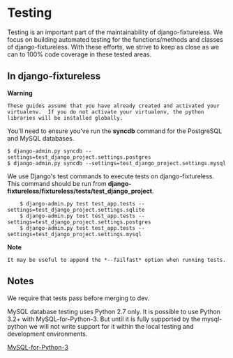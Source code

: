 Testing
=======
Testing is an important part of the maintainability of django-fixtureless.
We focus on building automated testing for the functions/methods
and classes of django-fixtureless. With these efforts, we strive to keep
as close as we can to 100% code coverage in these tested areas.

In django-fixtureless
---------------------

**Warning**
    
    These guides assume that you have already created and activated your
    virtualenv.  If you do not activate your virtualenv, the python
    libraries will be installed globally.

You'll need to ensure you've run the **syncdb** command for the PostgreSQL and MySQL databases.

    $ django-admin.py syncdb --settings=test_django_project.settings.postgres
    $ django-admin.py syncdb --settings=test_django_project.settings.mysql

We use Django's test commands to execute tests on django-fixtureless.
This command should be run from
**django-fixtureless/fixtureless/tests/test_django_project**.

        $ django-admin.py test test_app.tests --settings=test_django_project.settings.sqlite
        $ django-admin.py test test_app.tests --settings=test_django_project.settings.postgres
        $ django-admin.py test test_app.tests --settings=test_django_project.settings.mysql

**Note**

    It may be useful to append the *--failfast* option when running tests.

Notes
-----
We require that tests pass before merging to dev.

MySQL database testing uses Python 2.7 only.  It is possible to use
Python 3.2+ with MySQL-for-Python-3.  But until it is fully supported by
the mysql-python we will not write support for it within the local testing
and development environments.

[MySQL-for-Python-3](https://github.com/davispuh/MySQL-for-Python-3)
